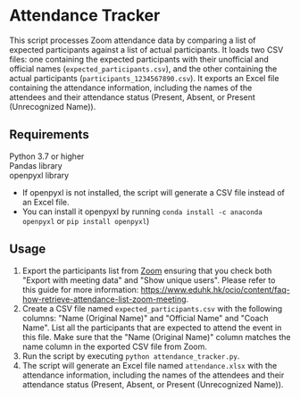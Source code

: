# Attendance Tracker
This script processes Zoom attendance data by comparing a list of expected participants against a list of actual participants. It loads two CSV files: one containing the expected participants with their unofficial and official names (`expected_participants.csv`), and the other containing the actual participants (`participants_1234567890.csv`). It exports an Excel file containing the attendance information, including the names of the attendees and their attendance status (Present, Absent, or Present (Unrecognized Name)).

## Requirements
Python 3.7 or higher  
Pandas library   
openpyxl library 
- If openpyxl is not installed, the script will generate a CSV file instead of an Excel file.
- You can install it openpyxl by running `conda install -c anaconda openpyxl` or `pip install openpyxl`)

## Usage
1. Export the participants list from [Zoom](https://zoom.us/account/my/report) ensuring that you check both "Export with meeting data" and "Show unique users". Please refer to this guide for more information: https://www.eduhk.hk/ocio/content/faq-how-retrieve-attendance-list-zoom-meeting.
2. Create a CSV file named `expected_participants.csv` with the following columns: "Name (Original Name)" and "Official Name" and "Coach Name". List all the participants that are expected to attend the event in this file. Make sure that the "Name (Original Name)" column matches the name column in the exported CSV file from Zoom.
3. Run the script by executing `python attendance_tracker.py`.
4. The script will generate an Excel file named `attendance.xlsx` with the attendance information, including the names of the attendees and their attendance status (Present, Absent, or Present (Unrecognized Name)).

[//]: <> (## Note: The script assumes that the exported participants list from Zoom is saved as `participants_xxxxxxx.csv` in the same directory as the script file.)

